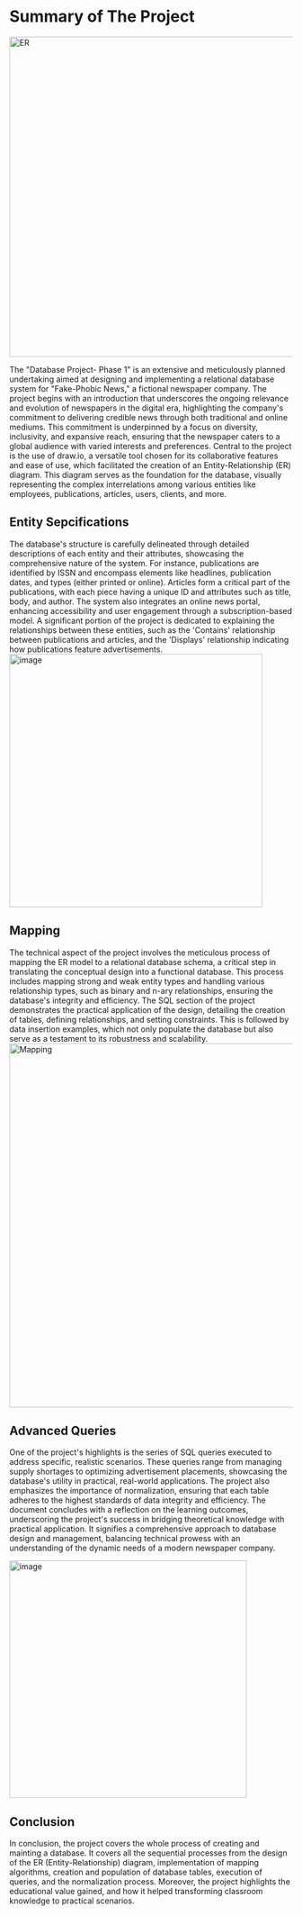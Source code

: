 # Summary of The Project

<img width="569" alt="ER" src="https://github.com/Anas-Albaqeri/Fake-Phobic-Database-/assets/127996785/c780d876-ec5c-4d71-ae97-fe6dbd2891f2">

The "Database Project- Phase 1" is an extensive and meticulously planned undertaking aimed at designing and implementing a relational database system for "Fake-Phobic News," a fictional newspaper company. The project begins with an introduction that underscores the ongoing relevance and evolution of newspapers in the digital era, highlighting the company's commitment to delivering credible news through both traditional and online mediums. This commitment is underpinned by a focus on diversity, inclusivity, and expansive reach, ensuring that the newspaper caters to a global audience with varied interests and preferences. Central to the project is the use of draw.io, a versatile tool chosen for its collaborative features and ease of use, which facilitated the creation of an Entity-Relationship (ER) diagram. This diagram serves as the foundation for the database, visually representing the complex interrelations among various entities like employees, publications, articles, users, clients, and more.

## Entity Sepcifications 
The database's structure is carefully delineated through detailed descriptions of each entity and their attributes, showcasing the comprehensive nature of the system. For instance, publications are identified by ISSN and encompass elements like headlines, publication dates, and types (either printed or online). Articles form a critical part of the publications, with each piece having a unique ID and attributes such as title, body, and author. The system also integrates an online news portal, enhancing accessibility and user engagement through a subscription-based model. A significant portion of the project is dedicated to explaining the relationships between these entities, such as the 'Contains' relationship between publications and articles, and the 'Displays' relationship indicating how publications feature advertisements.
<img width="450" alt="image" src="https://github.com/Anas-Albaqeri/Fake-Phobic-Database-/assets/127996785/88c06504-d5a1-40c7-8f1f-411ebd61eecf">

## Mapping 
The technical aspect of the project involves the meticulous process of mapping the ER model to a relational database schema, a critical step in translating the conceptual design into a functional database. This process includes mapping strong and weak entity types and handling various relationship types, such as binary and n-ary relationships, ensuring the database's integrity and efficiency. The SQL section of the project demonstrates the practical application of the design, detailing the creation of tables, defining relationships, and setting constraints. This is followed by data insertion examples, which not only populate the database but also serve as a testament to its robustness and scalability.
<img width="647" alt="Mapping" src="https://github.com/Anas-Albaqeri/Fake-Phobic-Database-/assets/127996785/d000bf90-eaf8-414a-9cca-310e55fd7932">

## Advanced Queries
One of the project's highlights is the series of SQL queries executed to address specific, realistic scenarios. These queries range from managing supply shortages to optimizing advertisement placements, showcasing the database's utility in practical, real-world applications. The project also emphasizes the importance of normalization, ensuring that each table adheres to the highest standards of data integrity and efficiency. The document concludes with a reflection on the learning outcomes, underscoring the project's success in bridging theoretical knowledge with practical application. It signifies a comprehensive approach to database design and management, balancing technical prowess with an understanding of the dynamic needs of a modern newspaper company.

<img width="422" alt="image" src="https://github.com/Anas-Albaqeri/Fake-Phobic-Database-/assets/127996785/bcfe3a97-408c-4ebf-b506-506921224c6e">

## Conclusion
In conclusion, the project covers the whole process of creating and mainting a database. It covers all the sequential processes from the design of the ER (Entity-Relationship) diagram, implementation of mapping algorithms, creation and population of database tables, execution of queries, and the normalization process. Moreover, the project highlights the educational value gained, and how it helped transforming classroom knowledge to practical scenarios. 
